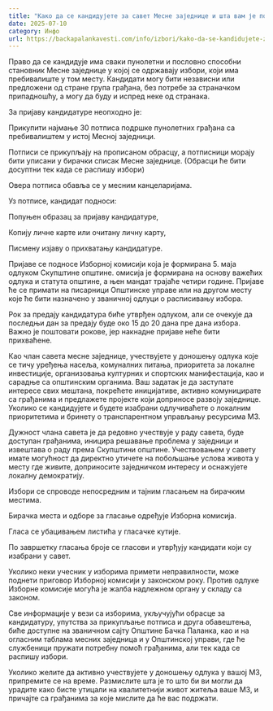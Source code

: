 ```yaml
---
title: "Како да се кандидујете за савет Mесне заједнице и шта вам је потребно"
date: 2025-07-10
category: Инфо
url: https://backapalankavesti.com/info/izbori/kako-da-se-kandidujete-za-savet-mesne-zajednice/
---
```


Право да се кандидује има сваки пунолетни и пословно способни становник Месне заједнице у којој се одржавају избори, који има пребивалиште у том месту. Кандидати могу бити независни или предложени од стране група грађана, без потребе за страначком припадношћу, а могу да буду и испред неке од странака.

За пријаву кандидатуре неопходно је:

Прикупити најмање 30 потписа подршке пунолетних грађана са пребивалиштем у истој Месној заједници.

Потписи се прикупљају на прописаном обрасцу, а потписници морају бити уписани у бирачки списак Месне заједнице. (Обрасци ће бити досуптни тек када се распишу избори)

Овера потписа обавља се у месним канцеларијама.

Уз потписе, кандидат подноси:

Попуњен образац за пријаву кандидатуре,

Копију личне карте или очитану личну карту,

Писмену изјаву о прихватању кандидатуре.

Пријаве се подносе Изборној комисији која је формирана 5. маја одлуком Скупштине општине. омисија је формирана на основу важећих одлука и статута општине, а њен мандат трајаће четири године. Пријаве ће се примати на писарници Општинске управе или на другом месту које ће бити назначено у званичној одлуци о расписивању избора.

Рок за предају кандидатура биће утврђен одлуком, али се очекује да последњи дан за предају буде око 15 до 20 дана пре дана избора. Важно је поштовати рокове, јер накнадне пријаве неће бити прихваћене.

Као члан савета месне заједнице, учествујете у доношењу одлука које се тичу уређења насеља, комуналних питања, приоритета за локалне инвестиције, организовања културних и спортских манифестација, као и сарадње са општинским органима. Ваш задатак је да заступате интересе свих мештана, покрећете иницијативе, активно комуницирате са грађанима и предлажете пројекте који доприносе развоју заједнице. Уколико се кандидујете и будете изабрани одлучиваћете о локалним приоритетима и бринету о транспарентном управљању ресурсима МЗ.

Дужност члана савета је да редовно учествује у раду савета, буде доступан грађанима, иницира решавање проблема у заједници и извештава о раду према Скупштини општине. Учествовањем у савету имате могућност да директно утичете на побољшање услова живота у месту где живите, доприносите заједничком интересу и оснажујете локалну демократију.

Избори се спроводе непосредним и тајним гласањем на бирачким местима.

Бирачка места и одборе за гласање одређује Изборна комисија.

Гласа се убацивањем листића у гласачке кутије.

По завршетку гласања броје се гласови и утврђују кандидати који су изабрани у савет.

Уколико неки учесник у изборима примети неправилности, може поднети приговор Изборној комисији у законском року. Против одлуке Изборне комисије могућа је жалба надлежном органу у складу са законом.

Све информације у вези са изборима, укључујући обрасце за кандидатуру, упутства за прикупљање потписа и друга обавештења, биће доступне на званичном сајту Општине Бачка Паланка, као и на огласним таблама месних заједница и у Општинској управи, где ће службеници пружати потребну помоћ грађанима, али тек када се распишу избори.

Уколико желите да активно учествујете у доношењу одлука у вашој МЗ, припремите се на време. Размислите шта је то што би ви могли да урадите како бисте утицали на квалитетнији живот житеља ваше МЗ, и причајте са грађанима за које мислите да ће вас подржати.
